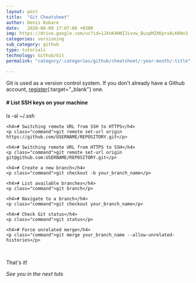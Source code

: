```yaml
---
layout: post
title:  "Git Cheatsheet"
author: Denis Kobare
date:   2020-06-09 17:07:06 +0300
img: https://drive.google.com/uc?id=1JXnK4HNIJivvw_BuzpMZXKprxALKKNx3
categories: versioning
sub_category: github
type: tutorials
technology: Github/Git
permalink: "category/:categories/github/cheatsheet/:year:month/:title"

---
```



Git is used as a version control system. If you don't already have a Github account, [register](https://github.com/){:target="_blank"} one.


<div class="window">
  <div class="terminal">
    <h4># List SSH keys on your machine</h4>
    <p class="command">ls -al ~/.ssh</p>

    <h4># Switching remote URL from SSH to HTTPS</h4>
    <p class="command">git remote set-url origin https://github.com/USERNAME/REPOSITORY.git</p>

    <h4># Switching remote URL from HTTPS to SSH</h4>
    <p class="command">git remote set-url origin git@github.com:USERNAME/REPOSITORY.git</p>

    <h4># Create a new branch</h4>
    <p class="command">git checkout -b your_branch_name</p>
    
    <h4># List available branches</h4>
    <p class="command">git branch</p>

    <h4># Navigate to a branch</h4>
    <p class="command">git checkout your_branch_name</p>

    <h4># Check Git status</h4>
    <p class="command">git status</p>
    
    <h4># Force unrelated merge</h4>
    <p class="command">git merge your_branch_name --allow-unrelated-histories</p>
    
  </div>
</div>
<br>


That's it!

*See you in the next tuts*


